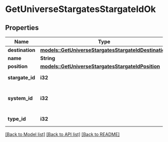 # GetUniverseStargatesStargateIdOk

## Properties

Name | Type | Description | Notes
------------ | ------------- | ------------- | -------------
**destination** | [**models::GetUniverseStargatesStargateIdDestination**](get_universe_stargates_stargate_id_destination.md) |  | 
**name** | **String** | name string | 
**position** | [**models::GetUniverseStargatesStargateIdPosition**](get_universe_stargates_stargate_id_position.md) |  | 
**stargate_id** | **i32** | stargate_id integer | 
**system_id** | **i32** | The solar system this stargate is in | 
**type_id** | **i32** | type_id integer | 

[[Back to Model list]](../README.md#documentation-for-models) [[Back to API list]](../README.md#documentation-for-api-endpoints) [[Back to README]](../README.md)


